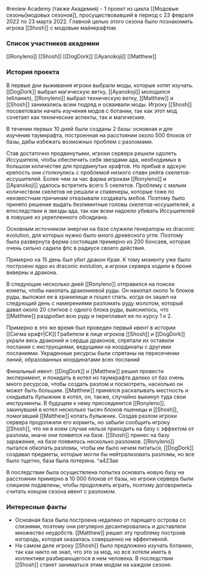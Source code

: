 #review 
Academy (также Академия) - 1 проект из цикла [[Модовые сезоны|модовых сезонов]], просуществовавший в период с 23 февраля 2022 по 23 марта 2022. Главной целью этого сезона было познакомить игрока [[Shosh]] с модовым майнкрафтом.
### Список участников академии
[[Ronyleno]]
[[Shosh]]
[[DogDork]]
[[Ayanokoji]]
[[Matthew]]

### История проекта
В первые дни выживания игроки выбрали моды, которые хотят изучать. [[DogDork]] выбрал магическую ветку, [[Ayanokoji]] молодился (ебланил), [[Ronyleno]] выбрал техническую ветку, [[Matthew]] и [[Shosh]] занимались всем подряд и осваивали моды. Игроку [[Shosh]] посоветовали начать изучения модов с ботании, так как этот мод сочетает как технические аспекты, так и магические.

В течении первых 10 дней были созданы 2 базы: основная и для изучения таумкрафта, построенная на расстоянии около 500 блоков от базы, дабы избежать возможных проблем с разломами.

Став достаточно продвинутыми, игроки сервера решили одолеть Иссушителя, чтобы обеспечить себя звездами ада, необходимых в большом количестве для продвинутых крафтов. Но прибыв в адскую крепость они столкнулись с проблемой низкого спавн рейта скелетов-иссушителей. Более чем за час фарма игрокам [[Ronyleno]] и [[Ayanokoji]] удалось встретить всего 5 скелетов. Проблему с малым количеством скелетов не решали и спавенеры, которые тоже по неизвестным причинам отказывали создавать мобов. Поэтому было принято решение выдать безлимитные головы скелетов-иссушителей, а впоследствии и звезды ада, так как всем надоело убивать Иссушителей в ловушке из укрепленного обсидиана.

Основным источником энергии на базе служили генераторы из draconic evolution, для которых нужно было много древесного угля. Поэтому была развернута ферма состоящая примерно из 200 бонсаев, которая очень сильно садила фпс в радиусе своего действия. 

Примерно на 15 день был убит дракон Края. К тому моменту уже было построено ядро из draconic evolution, а игроки сервера ходили в броне виверны и дракона.

В следующие несколько дней [[Ronyleno]] отправился на поиски кометы, чтобы накопать дракониевой руды. Он накопал около 1к блоков руды, выложил ее в хранилище и пошел спать. когда он зашел на следующий день с намерениями разломать руду молотом, который давал около 20 слитков с одного блока руды, выяснилось, что [[Matthew]] раздробил всю руду и переплавил ее по курсу 1 к 2.

Примерно в это же время был проведен первый ивент в истории [[Сигма крафт|СК]]
Грабители в лице игроков [[Shosh]] и [[DogDork]] украли весь драконий и сердца драконов, спрятали их оставили послания с инструкциями, ведущими на координаты с другими посланиями. Украденные ресурсы были спрятаны на пересечении линий, образованных координатами всех посланий

Финальный ивент:
[[DogDork]] и [[Matthew]] решил провести эксперимент, и покидать в котел из таумкрафта далеко от баз очень много ресурсов, чтобы создать разлом и посмотреть, насколько он может быть большим. [[Matthew]] принялся раскапывать местность и скидывать булыжник в котел, он, также, случайно выкинул туда свои инструменты. В будущем к нему присоединится [[Ronyleno]], закинувший в котел несколько тысяч блоков пшеницы и [[Shosh]], помогавший [[Matthew]] копать булыжник. Создав разлом игроки сервера продолжили его кормить, но забыли сообщить игроку [[Shosh]], что ни в коем случае нельзя приходить на базу с эффектом от разлома, иначе они появятся на базе.
[[Shosh]] принес на базу заражение, на базе появилось несколько разломов. [[Ronyleno]] пытался обкопать разломы, чтобы им было нечем питаться, [[DogDork]] создавал предметы, которые могли бы нейтрализовать разломы, но все было тщетно, база была потеряна. ^a423ae

В последствии была осуществлена попытка основать новую базу на расстоянии примерно в 10 000 блоков от базы, но игроки сервера были слишком подавлены, чтобы продолжить играть, поэтому договорились считать концом сезона ивент с разломом.

### Интересные факты
* Основная база была построена недалеко от парящего острова со слизнями, поэтому они регулярно десантировались и доставляли множество неудобств. [[Matthew]] решил эту проблему построив изгородь, которая оказалась совершенно не эффективной.
* На самом деле игроку [[Shosh]] было предложено изучать ботанию, так как никто не знал, что это за мод, но все хотели иметь в коллективе разбирающегося в нем человека. В последствии [[Shosh]] станет заниматься этим модом на каждом сезоне.






